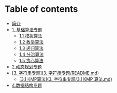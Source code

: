 # Table of contents

* [简介](README.md)
* [1. 基础算法专题](1.-ji-chu-suan-fa-zhuan-ti/README.md)
  * [1.1 模拟算法](1.-ji-chu-suan-fa-zhuan-ti/1.1-mo-ni-suan-fa.md)
  * [1.2 枚举算法](1.-ji-chu-suan-fa-zhuan-ti/1.2-mei-ju-suan-fa.md)
  * [1.3 递归算法](1.-ji-chu-suan-fa-zhuan-ti/1.3-di-gui-suan-fa.md)
  * [1.4 分治算法](1.-ji-chu-suan-fa-zhuan-ti/1.4-fen-zhi-suan-fa.md)
  * [1.5 贪心算法](1.-ji-chu-suan-fa-zhuan-ti/1.5-tan-xin-suan-fa.md)
* [2.动态规划专题](2.动态规划专题/README.md)
* [\[3. 字符串专题\](3. 字符串专题/README.md)](3.-zi-fu-chuan-zhuan-ti-3.-zi-fu-chuan-zhuan-ti-readme.md/README.md)
  * [\[3.1 KMP算法\](3. 字符串专题/3.1 KMP 算法.md)](3.-zi-fu-chuan-zhuan-ti-3.-zi-fu-chuan-zhuan-ti-readme.md/3.1-kmp-suan-fa-3.-zi-fu-chuan-zhuan-ti-3.1-kmp-suan-fa-.md.md)
* [4.数据结构专题](4.数据结构专题/README.md)
